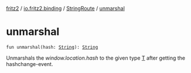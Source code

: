 [fritz2](../../index.md) / [io.fritz2.binding](../index.md) / [StringRoute](index.md) / [unmarshal](./unmarshal.md)

# unmarshal

`fun unmarshal(hash: `[`String`](https://kotlinlang.org/api/latest/jvm/stdlib/kotlin/-string/index.html)`): `[`String`](https://kotlinlang.org/api/latest/jvm/stdlib/kotlin/-string/index.html)

Unmarshals the *window.location.hash* to the
given type [T](../-route/index.md#T) after getting the hashchange-event.

